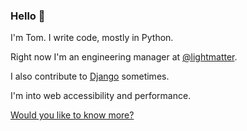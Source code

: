 ### Hello 👋

I'm Tom. I write code, mostly in Python.

Right now I'm an engineering manager at [@lightmatter](https://github.com/lightmatter).

I also contribute to [Django](https://github.com/django/django) sometimes.

I'm into web accessibility and performance.

[Would you like to know more?](https://carrick.eu)

